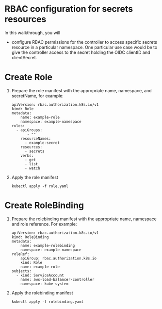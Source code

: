 # RBAC configuration for secrets resources

In this walkthrough, you will

- configure RBAC permissions for the controller to access specific secrets resource in a particular namespace. One particular use case would be to give the controller access to the secret holding the OIDC clientID and clientSecret.

# Create Role
1. Prepare the role manifest with the appropriate name, namespace, and secretName, for example:

    ```
    apiVersion: rbac.authorization.k8s.io/v1
    kind: Role
    metadata:
        name: example-role
        namespace: example-namespace
    rules:
      - apiGroups:
           - ""
        resourceNames:
          - example-secret
        resources:
          - secrets
        verbs:
          - get
          - list
          - watch
    ```

2. Apply the role manifest

    ```
    kubectl apply -f role.yaml
    ```

# Create RoleBinding
1. Prepare the rolebinding manifest with the appropriate name, namespace and role reference. For example:

    ```
    apiVersion: rbac.authorization.k8s.io/v1
    kind: RoleBinding
    metadata:
        name: example-rolebinding
        namespace: example-namespace
    roleRef:
        apiGroup: rbac.authorization.k8s.io
        kind: Role
        name: example-role
    subjects:
      - kind: ServiceAccount
        name: aws-load-balancer-controller
        namespace: kube-system
    ```

2. Apply the rolebinding manifest

    ```
    kubectl apply -f rolebinding.yaml
    ```

